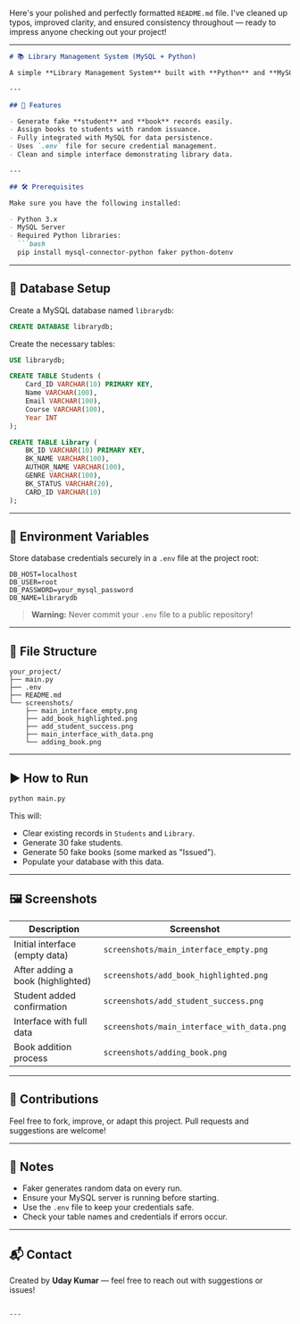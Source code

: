 Here's your polished and perfectly formatted `README.md` file. I've cleaned up typos, improved clarity, and ensured consistency throughout — ready to impress anyone checking out your project!

---

````markdown
# 📚 Library Management System (MySQL + Python)

A simple **Library Management System** built with **Python** and **MySQL**, using the `Faker` library to auto-generate mock data for students and books.

---

## 🚀 Features

- Generate fake **student** and **book** records easily.
- Assign books to students with random issuance.
- Fully integrated with MySQL for data persistence.
- Uses `.env` file for secure credential management.
- Clean and simple interface demonstrating library data.

---

## 🛠️ Prerequisites

Make sure you have the following installed:

- Python 3.x
- MySQL Server
- Required Python libraries:
  ```bash
  pip install mysql-connector-python faker python-dotenv
````

---

## 🧱 Database Setup

Create a MySQL database named `librarydb`:

```sql
CREATE DATABASE librarydb;
```

Create the necessary tables:

```sql
USE librarydb;

CREATE TABLE Students (
    Card_ID VARCHAR(10) PRIMARY KEY,
    Name VARCHAR(100),
    Email VARCHAR(100),
    Course VARCHAR(100),
    Year INT
);

CREATE TABLE Library (
    BK_ID VARCHAR(10) PRIMARY KEY,
    BK_NAME VARCHAR(100),
    AUTHOR_NAME VARCHAR(100),
    GENRE VARCHAR(100),
    BK_STATUS VARCHAR(20),
    CARD_ID VARCHAR(10)
);
```

---

## 🔐 Environment Variables

Store database credentials securely in a `.env` file at the project root:

```env
DB_HOST=localhost
DB_USER=root
DB_PASSWORD=your_mysql_password
DB_NAME=librarydb
```

> **Warning:** Never commit your `.env` file to a public repository!

---

## 📂 File Structure

```
your_project/
├── main.py
├── .env
├── README.md
└── screenshots/
    ├── main_interface_empty.png
    ├── add_book_highlighted.png
    ├── add_student_success.png
    ├── main_interface_with_data.png
    └── adding_book.png
```

---

## ▶️ How to Run

```bash
python main.py
```

This will:

* Clear existing records in `Students` and `Library`.
* Generate 30 fake students.
* Generate 50 fake books (some marked as "Issued").
* Populate your database with this data.

---

## 🖼️ Screenshots

| Description                       | Screenshot                                 |
| --------------------------------- | ------------------------------------------ |
| Initial interface (empty data)    | `screenshots/main_interface_empty.png`     |
| After adding a book (highlighted) | `screenshots/add_book_highlighted.png`     |
| Student added confirmation        | `screenshots/add_student_success.png`      |
| Interface with full data          | `screenshots/main_interface_with_data.png` |
| Book addition process             | `screenshots/adding_book.png`              |

---

## 🙌 Contributions

Feel free to fork, improve, or adapt this project. Pull requests and suggestions are welcome!

---

## 🧠 Notes

* Faker generates random data on every run.
* Ensure your MySQL server is running before starting.
* Use the `.env` file to keep your credentials safe.
* Check your table names and credentials if errors occur.

---

## 📬 Contact

Created by **Uday Kumar** — feel free to reach out with suggestions or issues!

```

---

